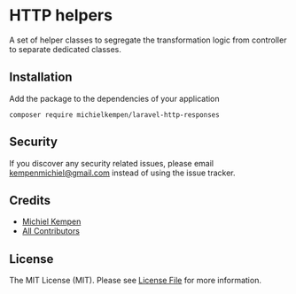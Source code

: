 # HTTP helpers

A set of helper classes to segregate the transformation logic from controller to separate dedicated classes.

## Installation

Add the package to the dependencies of your application

```
composer require michielkempen/laravel-http-responses
```

## Security

If you discover any security related issues, please email kempenmichiel@gmail.com instead of using the issue tracker.

## Credits

- [Michiel Kempen](https://github.com/michielkempen)
- [All Contributors](../../contributors)

## License

The MIT License (MIT). Please see [License File](LICENSE.md) for more information.
